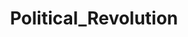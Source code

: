 ---
title: Political_Revolution
crosslinks:
- SandersForPresident
- WayOfTheBern
- politics
- BlueMidterm2018
- Kossacks_for_Sanders
- IAmA
- socialism
- technology
- RandyBryce
- Strike4Democracy
- EnoughTrumpSpam
- Enough_Sanders_Spam
- justicedemocrats
- conspiracy
- tulsi
- xkcd
- LateStageCapitalism
- ProgressiveActivists
- NeutralPolitics
---